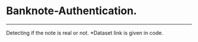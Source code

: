 # Banknote-Authentication.
-------------------------
Detecting if the note is real or not.
*Dataset link is given in code.

